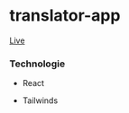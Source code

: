 
# translator-app
<a href="https://maxime-vds.github.io/translation-app/"> Live </a>

### Technologie 

<ul> <li> React </li> </ul>
<ul> <li> Tailwinds </li> </ul>
 
 
